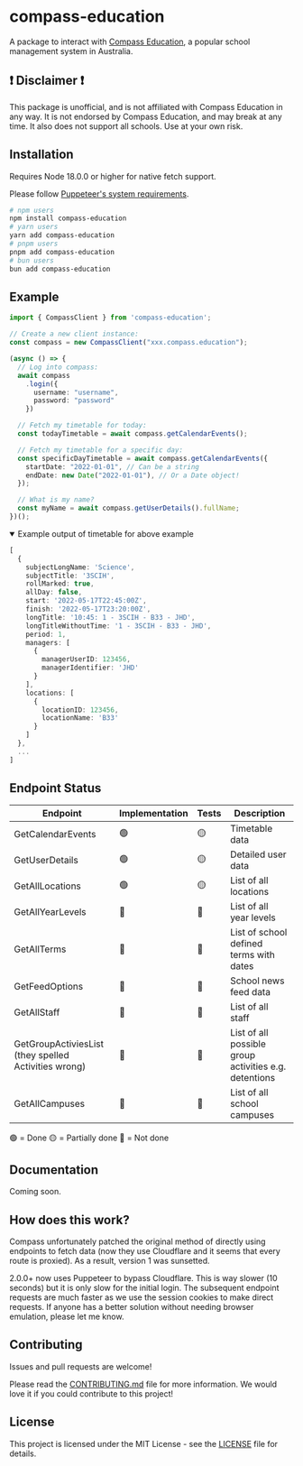 # compass-education

A package to interact with [Compass Education](https://compass.education), a popular school management system in Australia.

## ❗ Disclaimer ❗

This package is unofficial, and is not affiliated with Compass Education in any way. It is not endorsed by Compass Education, and may break at any time. It also does not support all schools. Use at your own risk.

## Installation

Requires Node 18.0.0 or higher for native fetch support.

Please follow [Puppeteer's system requirements](https://pptr.dev/guides/system-requirements).

```bash
# npm users
npm install compass-education
# yarn users
yarn add compass-education
# pnpm users
pnpm add compass-education
# bun users
bun add compass-education
```

## Example 
```ts
import { CompassClient } from 'compass-education';

// Create a new client instance:
const compass = new CompassClient("xxx.compass.education");

(async () => {
  // Log into compass:
  await compass
    .login({
      username: "username",
      password: "password"
    })

  // Fetch my timetable for today:
  const todayTimetable = await compass.getCalendarEvents();

  // Fetch my timetable for a specific day:
  const specificDayTimetable = await compass.getCalendarEvents({
    startDate: "2022-01-01", // Can be a string
    endDate: new Date("2022-01-01"), // Or a Date object!
  });

  // What is my name?
  const myName = await compass.getUserDetails().fullName;
})();

```

<details open>
  <summary>Example output of timetable for above example</summary>

  ```ts
  [
    {
      subjectLongName: 'Science',
      subjectTitle: '3SCIH',
      rollMarked: true,
      allDay: false,
      start: '2022-05-17T22:45:00Z',
      finish: '2022-05-17T23:20:00Z',
      longTitle: '10:45: 1 - 3SCIH - B33 - JHD',
      longTitleWithoutTime: '1 - 3SCIH - B33 - JHD',
      period: 1,
      managers: [
        {
          managerUserID: 123456,
          managerIdentifier: 'JHD'
        }
      ],
      locations: [
        {
          locationID: 123456,
          locationName: 'B33'
        }
      ]
    },
    ...
  ]
  ```
</details>

## Endpoint Status
| Endpoint                                             | Implementation | Tests | Description                                           |
|------------------------------------------------------|----------------|-------|-------------------------------------------------------|
| GetCalendarEvents                                    | 🟢              | 🟡     | Timetable data                                        |
| GetUserDetails                                       | 🟢              | 🟡     | Detailed user data                                    |
| GetAllLocations                                      | 🟢              | 🟡     | List of all locations                                 |
| GetAllYearLevels                                     | 🔴              | 🔴     | List of all year levels                               |
| GetAllTerms                                          | 🔴              | 🔴     | List of school defined terms with dates               |
| GetFeedOptions                                       | 🔴              | 🔴     | School news feed data                                 |
| GetAllStaff                                          | 🔴              | 🔴     | List of all staff                                     |
| GetGroupActiviesList (they spelled Activities wrong) | 🔴              | 🔴     | List of all possible group activities e.g. detentions |
| GetAllCampuses                                       | 🔴              | 🔴     | List of all school campuses                           |

🟢 = Done
🟡 = Partially done
🔴 = Not done

## Documentation
Coming soon.

## How does this work?

Compass unfortunately patched the original method of directly using endpoints to fetch data (now they use Cloudflare and it seems that every route is proxied). As a result, version 1 was sunsetted.

2.0.0+ now uses Puppeteer to bypass Cloudflare. This is way slower (10 seconds) but it is only slow for the initial login. The subsequent endpoint requests are much faster as we use the session cookies to make direct requests. If anyone has a better solution without needing browser emulation, please let me know.

## Contributing

Issues and pull	requests are welcome!

Please read the [CONTRIBUTING.md](CONTRIBUTING.md) file for more information. We would love it if you could contribute to this project!

## License

This project is licensed under the MIT License - see the [LICENSE](LICENSE) file for details.